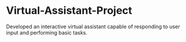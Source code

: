 # Virtual-Assistant-Project
Developed an interactive virtual assistant capable of responding to user input and performing basic tasks.
